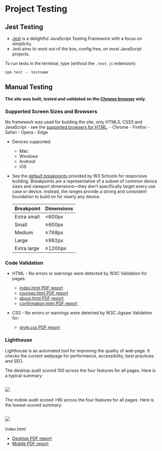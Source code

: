 # Project Testing

## Jest Testing
- [Jest](https://jestjs.io/) is a delightful JavaScript Testing Framework with a focus on simplicity. 
- Jest aims to work out of the box, config free, on most JavaScript projects.

To run tests in the terminal, type (without the `.test.js` extension):

`npm test -- testname`

## Manual Testing

**The site was built, tested and validated on the [Chrome browser](docs/pictures/chrome.jpg) only.**

### Supported Screen Sizes and Browsers

No framework was used for building the site, only HTML5, CSS3 and JavaScript - see the [supported browsers for HTML](https://www.w3schools.com/tags/ref_html_browsersupport.asp).
    - Chrome
    - Firefox
    - Safari
    - Opera
    - Edge

* Devices supported:
    - Mac
    - Windows
    - Android
    - iOS

* See the [default breakpoints](https://www.w3schools.com/howto/howto_css_media_query_breakpoints.asp) provided by W3 Schools for responsive building. Breakpoints are a representative of a subset of common device sizes and viewport dimensions—they don’t specifically target every use case or device. Instead, the ranges provide a strong and consistent foundation to build on for nearly any device. 

    | Breakpoint               | Dimensions |
    | ------------------------ | ---------- |
    | Extra small              | <600px     |
    | Small                    | ≥600px     |
    | Medium                   | ≥768px     |
    | Large                    | ≥992px     |
    | Extra large              | ≥1200px    |

### Code Validation
* HTML - No errors or warnings were detected by W3C Validation for pages:
    - [index.html PDF report](docs/testing/w3c-validation/w3c-html-index.pdf)
    - [courses.html PDF report](docs/testing/w3c-validation/w3c-html-courses.pdf)
    - [about.html PDF report](docs/testing/w3c-validation/w3c-html-about.pdf)
    - [confirmation.html PDF report](docs/testing/w3c-validation/w3c-html-confirm.pdf)

* CSS - No errors or warnings were detected by W3C Jigsaw Validation for:
    - [style.css PDF report](docs/testing/w3c-validation/w3c-css.pdf)

### Lighthouse
Lighthouse is an automated tool for improving the quality of web page. It checks the current webpage for performance, accessibility, best practices and SEO. 

The desktop audit scored 100 across the four features for all pages. Here is a typical summary:
<h2 align="left"><img src="docs/pictures/courses-summary-desktop.jpg"></h2>

The mobile audit scored >90 across the four features for all pages. Here is the lowest-scored summary:
<h2 align="left"><img src="docs/pictures/courses-summary-mobile.jpg"></h2>

index.html

- [Desktop PDF report](docs/testing/lighthouse-reports/lighthouse-index-desktop-2.pdf)
- [Mobile PDF report](docs/testing/lighthouse-reports/lighthouse-index-mobile-2.pdf)
